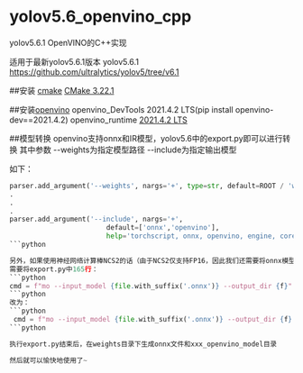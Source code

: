 # yolov5.6_openvino_cpp
yolov5.6.1 OpenVINO的C++实现

适用于最新yolov5.6.1版本
yolov5.6.1 https://github.com/ultralytics/yolov5/tree/v6.1

##安装 [cmake](https://cmake.org/download/)
[CMake 3.22.1](https://cmake.org/files/v3.22/cmake-3.22.1-windows-x86_64.msi)

##安装[openvino](https://www.intel.com/content/www/us/en/developer/tools/openvino-toolkit/download.html)
openvino_DevTools 2021.4.2 LTS(pip install openvino-dev==2021.4.2)
openvino_runtime [2021.4.2 LTS](https://registrationcenter-download.intel.com/akdlm/irc_nas/18320/w_openvino_toolkit_p_2021.4.752.exe)

##模型转换
openvino支持onnx和IR模型，yolov5.6中的export.py即可以进行转换
其中参数
--weights为指定模型路径
--include为指定输出模型

如下：
```python
parser.add_argument('--weights', nargs='+', type=str, default=ROOT / 'weights/yolov5s.pt', help='model.pt path(s)')
.
.
.
parser.add_argument('--include', nargs='+',
                        default=['onnx','openvino'],
                        help='torchscript, onnx, openvino, engine, coreml, saved_model, pb, tflite, edgetpu, tfjs')
```python

另外，如果使用神经网络计算棒NCS2的话（由于NCS2仅支持FP16，因此我们还需要将onnx模型转换为支持FP16的IR模型文件,需要安装openvino-dev,版本2021.4.2，和openvino_runtime一致）
需要将export.py中165行：
```python
cmd = f"mo --input_model {file.with_suffix('.onnx')} --output_dir {f}"
```python
改为：
```python
 cmd = f"mo --input_model {file.with_suffix('.onnx')} --output_dir {f}  --data_type=FP16"
```python

执行export.py结束后，在weights目录下生成onnx文件和xxx_openvino_model目录

然后就可以愉快地使用了~














